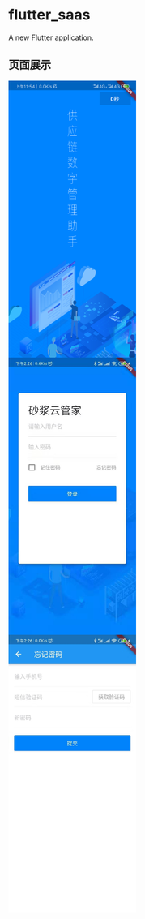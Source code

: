 # flutter_saas

A new Flutter application.

## 页面展示
<img src="https://github.com/ChinaVolvocars/flutter_saas/blob/master/github/splash.png" width = "50%" height = "50%" alt="图splash页面" align=center />

<img src="https://github.com/ChinaVolvocars/flutter_saas/blob/master/github/login_page.png" width = "50%" height = "50%" alt="登录页面" align=center />

<img src="https://github.com/ChinaVolvocars/flutter_saas/blob/master/github/forget_password_page.png" width = "50%" height = "50%" alt="忘记密码页面" align=center />


